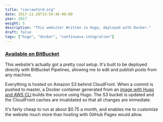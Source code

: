 ```yaml
---
title: "cacrawford.org"
date: 2017-11-28T15:54:46-06:00
year: 2017
weight: 5
description: "This website! Written in Hugo, deployed with Docker."
draft: false
tags: ["hugo", "docker", "continuous-integration"]
---
```


### [Available on BitBucket](https://bitbucket.org/chadac/cacrawford.org)

This website's actually got a pretty cool setup. It's built to be
deployed directly with BitBucket Pipelines, allowing me to edit and
publish posts from any machine.

Everything is hosted on Amazon S3 behind CloudFront. When a commit is
pushed to master, a Docker container generated from an [image with
Hugo and AWS CLI](https://github.com/chadac/docker-pipelines-hugo)
builds the source using Hugo.  The S3 bucket is updated and the
CloudFront caches are invalidated so that all changes are immediate.

It's fairly cheap to run at about $0.75 a month, and enables me to
customize the website much more than hosting with GitHub Pages would
allow.
